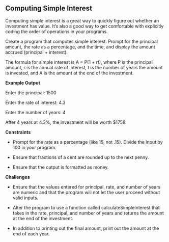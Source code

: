 ## Computing Simple Interest

Computing simple interest is a great way to quickly figure out whether an investment has value. It’s also a good way to get comfortable with explicitly coding the order of operations in your programs.

Create a program that computes simple interest. Prompt for the principal amount, the rate as a percentage, and the time, and display the amount accrued (principal + interest).

The formula for simple interest is A = P(1 + rt), where P is the principal amount, r is the annual rate of interest, t is the number of years the amount is invested, and A is the amount at the end of the investment.

**Example Output**

Enter the principal: 1500

Enter the rate of interest: 4.3

Enter the number of years: 4

After 4 years at 4.3%, the investment will be worth $1758.

**Constraints**

- Prompt for the rate as a percentage (like 15, not .15). Divide the input by 100 in your program.

- Ensure that fractions of a cent are rounded up to the next penny.

- Ensure that the output is formatted as money.

**Challenges**

- Ensure that the values entered for principal, rate, and number of years are numeric and that the program will not let the user proceed without valid inputs.

- Alter the program to use a function called calculateSimpleInterest that takes in the rate, principal, and number of years and returns the amount at the end of the investment.

- In addition to printing out the final amount, print out the amount at the end of each year.
